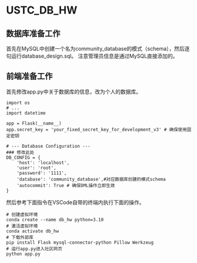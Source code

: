 # USTC_DB_HW
## 数据库准备工作
首先在MySQL中创建一个名为community_database的模式（schema），然后逐句运行database_design.sql。
注意管理员信息是通过MySQL直接添加的。
## 前端准备工作
首先修改app.py中关于数据库的信息，改为个人的数据库。
```
import os
# ...
import datetime

app = Flask(__name__)
app.secret_key = 'your_fixed_secret_key_for_development_v3' # 确保使用固定密钥

# --- Database Configuration ---
### 修改此处
DB_CONFIG = {
    'host': 'localhost',
    'user': 'root',
    'password': '1111',
    'database': 'community_database',#对应数据库创建的模式schema 
    'autocommit': True # 确保DML操作立即生效
}
```

然后参考下面指令在VSCode自带的终端内执行下面的操作。
```
# 创建虚拟环境
conda create --name db_hw python=3.10
# 激活虚拟环境
conda activate db_hw
# 下载外部库
pip install Flask mysql-connector-python Pillow Werkzeug
# 运行app.py进入社区网页
python app.py
```
